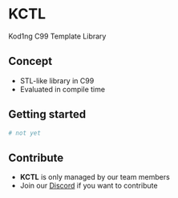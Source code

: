 # KCTL

Kod1ng C99 Template Library

## Concept

- STL-like library in C99
- Evaluated in compile time

## Getting started

```bash
# not yet
```

## Contribute

- **KCTL** is only managed by our team members
- Join our [Discord][discord] if you want to contribute

[discord]: https://www.exmaple.discord.com
